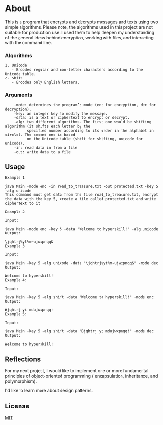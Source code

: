 # About

This is a program that encrypts and decrypts messages and texts using two simple algorithms. Please note, the algorithms
used in this project are not suitable for production use. I used them to help deepen my understanding of the general
ideas behind encryption, working with files, and interacting with the command line.

### Algorithms

```
1. Unicode
   - Encodes regular and non-letter characters according to the Unicode table.
2. Shift
   - Encodes only English letters.
```

### Arguments

        -mode: determines the program’s mode (enc for encryption, dec for decryption).
        -key: an integer key to modify the message.
        -data: is a text or ciphertext to encrypt or decrypt.
        -alg: two different algorithms. The first one would be shifting algorithm (it shifts each letter by the
              specified number according to its order in the alphabet in circle). The second one is based
              on the Unicode table (shift for shifting, unicode for unicode).
        -in: read data in from a file
        -out: write data to a file

## Usage

```
Example 1

java Main -mode enc -in road_to_treasure.txt -out protected.txt -key 5 -alg unicode
This command must get data from the file road_to_treasure.txt, encrypt the data with the key 5, create a file called protected.txt and write ciphertext to it.

Example 2

Input:

java Main -mode enc -key 5 -data "Welcome to hyperskill!" -alg unicode
Output:

\jqhtrj%yt%m~ujwxpnqq&
Example 3

Input:

java Main -key 5 -alg unicode -data "\jqhtrj%yt%m~ujwxpnqq&" -mode dec
Output:

Welcome to hyperskill!
Example 4:

Input:

java Main -key 5 -alg shift -data "Welcome to hyperskill!" -mode enc
Output:

Bjqhtrj yt mdujwxpnqq!
Example 5:

Input:

java Main -key 5 -alg shift -data "Bjqhtrj yt mdujwxpnqq!" -mode dec
Output:

Welcome to hyperskill!
```

## Reflections

For my next project, I would like to implement one or more fundamental principles of object-oriented programming (
encapsulation, inheritance, and polymorphism).

I'd like to learn more about design patterns.

## License

[MIT](https://choosealicense.com/licenses/mit/)
